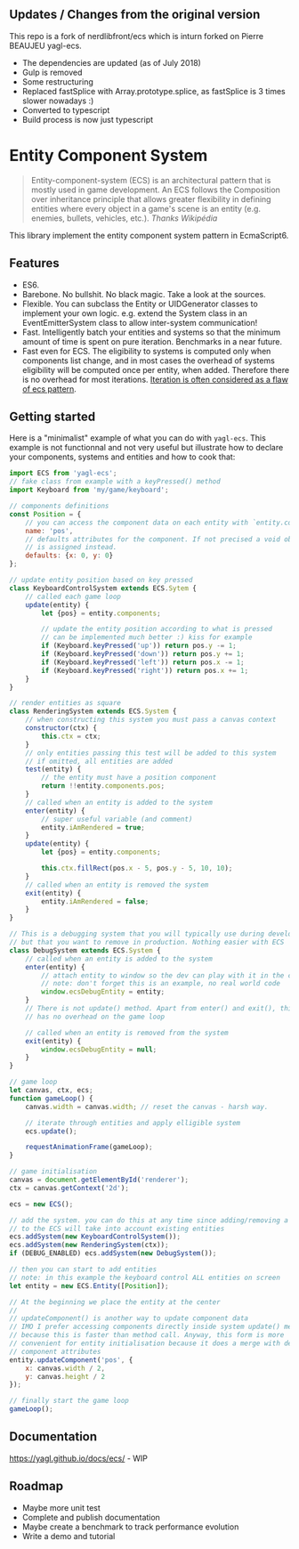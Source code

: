 ## Updates / Changes from the original version
This repo is a fork of nerdlibfront/ecs which is inturn forked on Pierre BEAUJEU yagl-ecs.
- The dependencies are updated (as of July 2018)
- Gulp is removed
- Some restructuring
- Replaced fastSplice with Array.prototype.splice, as fastSplice is 3 times slower nowadays :)
- Converted to typescript
- Build process is now just typescript

Entity Component System
=======================

> Entity-component-system (ECS) is an architectural pattern that is mostly 
> used in game development. An ECS follows the Composition over inheritance 
> principle that allows greater flexibility in defining entities where every 
> object in a game's scene is an entity (e.g. enemies, bullets, vehicles, 
> etc.).
> *Thanks Wikipédia*

This library implement the entity component system pattern in EcmaScript6.

## Features

 * ES6. 
 * Barebone. No bullshit. No black magic. Take a look at the sources.
 * Flexible. You can subclass the Entity or UIDGenerator classes to implement your own logic. e.g. extend the System class in an EventEmitterSystem class to allow inter-system communication!
 * Fast. Intelligently batch your entities and systems so that the minimum amount of time is spent on pure iteration. Benchmarks in a near future.
 * Fast even for ECS. The eligibility to systems is computed only when components list change, and in most cases the overhead of systems eligibility will be computed once per entity, when added. Therefore there is no overhead for most iterations. [Iteration is often considered as a flaw of ecs pattern](https://en.wikipedia.org/wiki/Entity_component_system#Drawbacks).

## Getting started

Here is a "minimalist" example of what you can do with `yagl-ecs`. This example is not functionnal and not very useful but illustrate how to declare your components, systems and entities and how to cook that:

```js
import ECS from 'yagl-ecs';
// fake class from example with a keyPressed() method
import Keyboard from 'my/game/keyboard';

// components definitions
const Position = {
    // you can access the component data on each entity with `entity.components.pos`
    name: 'pos',
    // defaults attributes for the component. If not precised a void object {} 
    // is assigned instead.
    defaults: {x: 0, y: 0}
};

// update entity position based on key pressed
class KeyboardControlSystem extends ECS.Sytem {
    // called each game loop
    update(entity) {
        let {pos} = entity.components;

        // update the entity position according to what is pressed
        // can be implemented much better :) kiss for example
        if (Keyboard.keyPressed('up')) return pos.y -= 1;
        if (Keyboard.keyPressed('down')) return pos.y += 1;
        if (Keyboard.keyPressed('left')) return pos.x -= 1;
        if (Keyboard.keyPressed('right')) return pos.x += 1;
    }
}

// render entities as square
class RenderingSystem extends ECS.System {
    // when constructing this system you must pass a canvas context
    constructor(ctx) {
        this.ctx = ctx;
    }
    // only entities passing this test will be added to this system
    // if omitted, all entities are added
    test(entity) {
        // the entity must have a position component
        return !!entity.components.pos;
    }
    // called when an entity is added to the system
    enter(entity) {
        // super useful variable (and comment)
        entity.iAmRendered = true;
    }
    update(entity) {
        let {pos} = entity.components;

        this.ctx.fillRect(pos.x - 5, pos.y - 5, 10, 10);
    }
    // called when an entity is removed the system
    exit(entity) {
        entity.iAmRendered = false;
    }
}

// This is a debugging system that you will typically use during development
// but that you want to remove in production. Nothing easier with ECS
class DebugSystem extends ECS.System {
    // called when an entity is added to the system
    enter(entity) {
        // attach entity to window so the dev can play with it in the console
        // note: don't forget this is an example, no real world code
        window.ecsDebugEntity = entity;
    }
    // There is not update() method. Apart from enter() and exit(), this system
    // has no overhead on the game loop

    // called when an entity is removed from the system
    exit(entity) {
        window.ecsDebugEntity = null;
    }
}

// game loop
let canvas, ctx, ecs;
function gameLoop() {
    canvas.width = canvas.width; // reset the canvas - harsh way.

    // iterate through entities and apply elligible system
    ecs.update();

    requestAnimationFrame(gameLoop);
}

// game initialisation
canvas = document.getElementById('renderer');
ctx = canvas.getContext('2d');

ecs = new ECS();

// add the system. you can do this at any time since adding/removing a system
// to the ECS will take into account existing entities
ecs.addSystem(new KeyboardControlSystem());
ecs.addSystem(new RenderingSystem(ctx));
if (DEBUG_ENABLED) ecs.addSystem(new DebugSystem());

// then you can start to add entities
// note: in this example the keyboard control ALL entities on screen
let entity = new ECS.Entity([Position]);

// At the beginning we place the entity at the center
// 
// updateComponent() is another way to update component data
// IMO I prefer accessing components directly inside system update() method 
// because this is faster than method call. Anyway, this form is more 
// convenient for entity initialisation because it does a merge with defaults
// component attributes
entity.updateComponent('pos', {
    x: canvas.width / 2,
    y: canvas.height / 2
});

// finally start the game loop
gameLoop();
```

## Documentation

https://yagl.github.io/docs/ecs/ - WIP

## Roadmap

 * Maybe more unit test
 * Complete and publish documentation
 * Maybe create a benchmark to track performance evolution
 * Write a demo and tutorial
